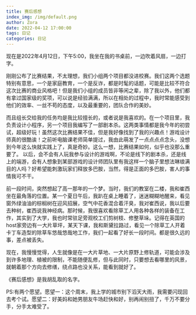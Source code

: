 ```yaml
---
title: 赛后感想
index_img: /img/default.png
author: Zora
date: 2022-04-12 17:00:00
tags: 日记
categories: 日记
---
```


现在是2022年4月12日，下午5:00，我坐在我的书桌前，一边吹着风扇，一边打字。

刚刚公布了比赛结果，不太理想，我们小组两个项目都没进校赛。我们这两个选题特别有意思，一个是家庭教育，一个是反诈，都是时髦的话题，可能是比较不符合这次比赛的商业风格吧！但是我们小组的成员皆非等闲之辈，除了我以外，他们都有拿过国家级的奖项，可以说是经验满满，所以在相处的过程中，我时常能感受到他们的效率、一丝不苟的态度，以及最重要的，团队合作的美妙。

而且组长交给我的任务均是我比较擅长的，或者说是我喜欢的。在一个项目里，我负责设计小程序，另一个项目我编写了一部剧本杀。这两类事情都是我今年的初尝试，超级好玩！虽然这次比赛结果不佳，但是我好像找到了我的兴趣点！游戏设计师真的很酷诶！之前听电脑课老师简单提过，我由此萌发了一点点点点念头，没想到今年这么快就实践上了，真是奇妙。这么一想，比赛结果如何，似乎也没那么重要了。
以后，会不会有人玩我参与设计的游戏啊，不论是线下的剧本杀，还是线上的端游，会有人想象到某部游戏的设计师团队里有我这样一个脑子里想法琳琅满目的人吗？好希望能刺激玩家们释放多巴胺，当然，得是正面的多巴胺，害人的事情我可不干。

前一段时间，突然想起了高一那年的一个梦。当时，我们的教室在二楼，我和崔西坐在最角落的位置。某一个夏日午后，我趴在桌上睡着了，迷迷糊糊地醒来，看见窗外绿油油的棕榈树在迎风招展，空气中花香混合着汗臭，我对崔西说，我以后要去种树，崔西说我神经病。那时候，我很喜欢看除草工人用各种各样的装备在工作，其实到了大学，我也时常驻足旁观校工们剪树枝、修整草垛。记得在英国的host家旁边有一大片草坪，某天下课，我和斯黛拉路过，看见一个除草工人开着卡丁车造型的除草车悠哉悠哉地工作，我们一起看了好长一段时间。都是很久远的事，差点被丢失。

现在，我慢慢觉得，人生就像是在一大片草地、一大片原野上修轨道，可能会涉及到许多地理、植被的限制，不能随便乱修，但与此同时，只要想去看哪里的风景，就朝着那个方向去修缮，绕点路也没关系，能看到就好了。

《赛后感想》是我胡乱取的名字。

PS:有两个愿望。愿望一：这个周末，我上学的城市别下滔天大雨，我需要闪现回去考个试。愿望二：好美妈和她男朋友牛场赶快和好，别再闹别扭了，千万不要分手，分手太难受了。